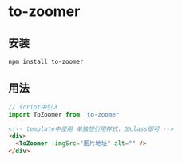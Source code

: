 # to-zoomer

## 安装
```shell
npm install to-zoomer
```

## 用法
```js
// script中引入
import ToZoomer from 'to-zoomer'

```

```html
<!-- template中使用 单独想引用样式，加class即可 -->
<div>
  <ToZoomer :imgSrc="图片地址" alt="" />
</div>
```
